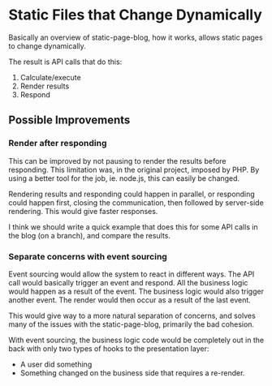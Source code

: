 Static Files that Change Dynamically
====================================

Basically an overview of static-page-blog, how it works, allows static pages to change dynamically.

The result is API calls that do this:

1. Calculate/execute
2. Render results
3. Respond

Possible Improvements
---------------------

### Render after responding

This can be improved by not pausing to render the results before responding.
This limitation was, in the original project, imposed by PHP.
By using a better tool for the job, ie. node.js, this can easily be changed.

Rendering results and responding could happen in parallel, or responding could happen first, closing the communication, then followed by server-side rendering. This would give faster responses.

I think we should write a quick example that does this for some API calls in the blog (on a branch), and compare the results.

### Separate concerns with event sourcing

Event sourcing would allow the system to react in different ways.
The API call would basically trigger an event and respond.
All the business logic would happen as a result of the event.
The business logic would also trigger another event.
The render would then occur as a result of the last event.

This would give way to a more natural separation of concerns, and solves many of the issues with the static-page-blog, primarily the bad cohesion.

With event sourcing, the business logic code would be completely out in the back with only two types of hooks to the presentation layer:

- A user did something
- Something changed on the business side that requires a re-render.

